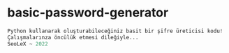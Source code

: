 # basic-password-generator
```python
Python kullanarak oluşturabileceğiniz basit bir şifre üreticisi kodu!
Çalışmalarınza öncülük etmesi dileğiyle...
SeoLeX ~ 2022
```